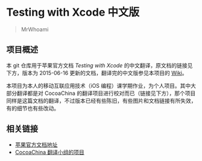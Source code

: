 Testing with Xcode 中文版
========================
> MrWhoami

## 项目概述
本 git 仓库用于苹果官方文档 *Testing with Xcode* 的中文翻译，原文档的链接见下方，版本为 2015-06-16 更新的文档，翻译完的中文版参见本项目的 [Wiki](https://github.com/MrWhoami/testing-with-xcode-chinese/wiki)。

本项目为本人的移动互联应用技术（iOS 编程）课学期作业，为个人项目。其中大部分翻译都是对 CocoaChina 的翻译项目进行校对而已（链接见下方），那个项目同样是这篇文档的翻译，不过版本已经有些陈旧，有些图片和文档链接有所失效，有的细节也有些改动。

## 相关链接
* [苹果官方文档地址](https://developer.apple.com/library/ios/documentation/DeveloperTools/Conceptual/testing_with_xcode/chapters/01-introduction.html)
* [CocoaChina 翻译小组的项目](https://github.com/CocoaChinaTranslationTeam/TestingWithXcodeDocsCN)